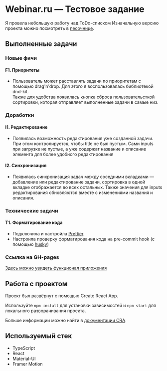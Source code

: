 # Webinar.ru — Тестовое задание

Я провела небольшую работу над ToDo-списком
Изначальную версию проекта можно посмотреть в [песочнице](https://codesandbox.io/s/distracted-yalow-t5dpj?file=/src/App.tsx).

## Выполненные задачи

### Новые фичи

#### F1. Приоритеты
- Пользователь может расставлять задачи по приоритетам с помощью drag'n'drop. Для этого я воспользовалась библиотекой dnd-kit. \
Также для удобства появилась кнопка сброса пользовательсткой сортировки, которая отправляет выполненные задачи в самые низ.

### Доработки

#### I1. Редактирование
- Появилась возможность редактирования уже созданной задачи. При этом контролируется, чтобы title не был пустым. Сами inputs при загрузке не пустые, а уже содержат название и описание элемента для более удобного редактирования

#### I2. Синхронизация
- Появилась синхронизация задач между соседними вкладками — добавление 
  или редактирование задачи, сортировка в одной вкладке отображается во всех остальных. Также значения для inputs редактирования обновляются вместе с изменениями названия и описания.

  
### Технические задачи

#### T1. Форматирование кода
- Подключила и настройла [Prettier](https://prettier.io/)
- Настроила проверку форматирования кода на pre-commit hook 
  (с помощью [husky](https://github.com/typicode/husky))
  
### Ссылка на GH-pages
[Здесь можно увидеть функционал приложения](https://veles-pan.github.io/Webinar-test/)

## Работа с проектом

Проект был развёрнут с помощью Create React App.

Используйте `npm install` для установки зависимостей и `npm start` 
для локального разворачивания проекта.

Больше информации можно найти в 
[документации CRA](https://facebook.github.io/create-react-app/docs/getting-started).

## Используемый стек

- TypeScript
- React
- Material-UI
- Framer Motion
